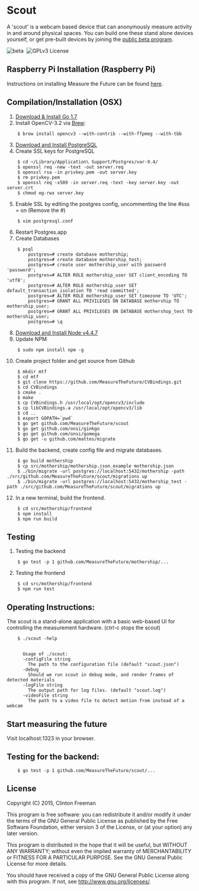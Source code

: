# Scout

A 'scout' is a webcam based device that can anonymously measure activity in and around physical spaces. You can build one these stand alone devices yourself, or get pre-built devices by joining the [public beta program](http://measurethefuture.net/beta-pricing/).

![beta](https://img.shields.io/badge/stability-beta-yellowgreen.svg?style=flat "Beta")&nbsp;
 ![GPLv3 License](https://img.shields.io/badge/license-GPLv3-blue.svg?style=flat "GPLv3 License")

## Raspberry Pi Installation (Raspberry Pi)

Instructions on installing Measure the Future can be found [here](https://github.com/MeasureTheFuture/installer).

## Compilation/Installation (OSX)

1. [Download & Install Go 1.7](https://golang.org/dl/)
2. Install OpenCV-3.2 via [Brew](http://brew.sh/):
```
	$ brew install opencv3 --with-contrib --with-ffpmeg --with-tbb
```
3. [Download and Install PostgreSQL](http://postgresapp.com/)
4. Create SSL keys for PostgreSQL
```
	$ cd ~/Library/Application\ Support/Postgres/var-9.4/
	$ openssl req -new -text -out server.req
	$ openssl rsa -in privkey.pem -out server.key
	$ rm privkey.pem
	$ openssl req -x509 -in server.req -text -key server.key -out server.crt
	$ chmod og-rwx server.key

```
5. Enable SSL by editing the postgres config, uncommenting the line #sss = on (Remove the #)
```
	$ vim postgresql.conf
```
6. Restart Postgres.app
7. Create Databases
```
	$ psql
		postgres=# create database mothership;
		postgres=# create database mothership_test;
		postgres=# create user mothership_user with password 'password';
		postgres=# ALTER ROLE mothership_user SET client_encoding TO 'utf8';
		postgres=# ALTER ROLE mothership_user SET default_transaction_isolation TO 'read committed';
		postgres=# ALTER ROLE mothership_user SET timezone TO 'UTC';
		postgres=# GRANT ALL PRIVILEGES ON DATABASE mothership TO mothership_user;
		postgres=# GRANT ALL PRIVILEGES ON DATABASE mothershop_test TO mothership_user;
		postgres=# \q
```
8. [Download and Install Node v4.4.7](https://nodejs.org/en/)
9. Update NPM
```
	$ sudo npm install npm -g
```
10. Create project folder and get source from Github
```
	$ mkdir mtf
	$ cd mtf
	$ git clone https://github.com/MeasureTheFuture/CVBindings.git
	$ cd CVBindings
	$ cmake .
	$ make
	$ cp CVBindings.h /usr/local/opt/opencv3/include
	$ cp libCVBindings.a /usr/local/opt/opencv3/lib
	$ cd ..
	$ export GOPATH=`pwd`
	$ go get github.com/MeasureTheFuture/scout
	$ go get github.com/onsi/ginkgo
	$ go get github.com/onsi/gomega
	$ go get -u github.com/mattes/migrate
```
11. Build the backend, create config file and migrate databases.
```
	$ go build mothership
	$ cp src/mothership/mothership.json_example mothership.json
	$ ./bin/migrate -url postgres://localhost:5432/mothership -path ./src/github.com/MeasureTheFuture/scout/migrations up
	$ ./bin/migrate -url postgres://localhost:5432/mothership_test -path ./src/github.com/MeasureTheFuture/scout/migrations up
```
12. In a new terminal, build the frontend.
```
	$ cd src/mothership/frontend
	$ npm install
	$ npm run build
```

## Testing
1. Testing the backend
```
	$ go test -p 1 github.com/MeasureTheFuture/mothership/...
```
2. Testing the frontend
```
	$ cd src/mothership/frontend
	$ npm run test
```

## Operating Instructions:

The scout is a stand-alone application with a basic web-based UI for controlling the measurement hardware. (ctrl-c stops the scout)

```
	$ ./scout -help


	  Usage of ./scout:
      -configFile string
    	The path to the configuration file (default "scout.json")
      -debug
    	Should we run scout in debug mode, and render frames of detected materials
      -logFile string
    	The output path for log files. (default "scout.log")
      -videoFile string
    	The path to a video file to detect motion from instead of a webcam
```

## Start measuring the future

Visit localhost:1323 in your browser.

## Testing for the backend:
```
	$ go test -p 1 github.com/MeasureTheFuture/scout/...
```

## License

Copyright (C) 2015, Clinton Freeman

This program is free software: you can redistribute it and/or modify
it under the terms of the GNU General Public License as published by
the Free Software Foundation, either version 3 of the License, or
(at your option) any later version.

This program is distributed in the hope that it will be useful,
but WITHOUT ANY WARRANTY; without even the implied warranty of
MERCHANTABILITY or FITNESS FOR A PARTICULAR PURPOSE.  See the
GNU General Public License for more details.

You should have received a copy of the GNU General Public License
along with this program.  If not, see <http://www.gnu.org/licenses/>.

